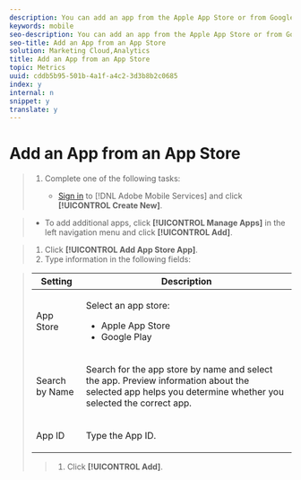 ```yaml
---
description: You can add an app from the Apple App Store or from Google Play.
keywords: mobile
seo-description: You can add an app from the Apple App Store or from Google Play.
seo-title: Add an App from an App Store
solution: Marketing Cloud,Analytics
title: Add an App from an App Store
topic: Metrics
uuid: cddb5b95-501b-4a1f-a4c2-3d3b8b2c0685
index: y
internal: n
snippet: y
translate: y
---
```


# Add an App from an App Store


>1. Complete one of the following tasks:
>    
>    * [ Sign in](../../gs/gs_signin.md#concept_7C5CF11607B4441EBE22982E955D1D5E) to [!DNL  Adobe Mobile Services] and click **[!UICONTROL  Create New]**. 

>    * To add additional apps, click **[!UICONTROL  Manage Apps]** in the left navigation menu and click **[!UICONTROL  Add]**. 


>    
>1. Click **[!UICONTROL  Add App Store App]**.
>1. Type information in the following fields:


>    <table id="table_A9356F6A5D1F4441AE4E594C1E4F5FE6"> 
 <thead> 
  <tr> 
   <th colname="col1" class="entry"> Setting </th> 
   <th colname="col2" class="entry"> Description </th> 
  </tr> 
 </thead>
 <tbody> 
  <tr> 
   <td colname="col1"> <p><span class="uicontrol"> App Store </span> </p> </td> 
   <td colname="col2"> <p>Select an app store: </p> 
    <ul id="ul_4DCE5074D4424C6A92AFEE8D6BC67D7C"> 
     <li id="li_82091CE0013246458499942D627016AE"> <span class="uicontrol"> Apple App Store</span> </li> 
     <li id="li_CA0391D3F4644A8095DD843EAD64ABC7"><span class="uicontrol"> Google Play</span> </li> 
    </ul> </td> 
  </tr> 
  <tr> 
   <td colname="col1"> <p><span class="uicontrol"> Search by Name </span> </p> </td> 
   <td colname="col2"> <p>Search for the app store by name and select the app. Preview information about the selected app helps you determine whether you selected the correct app. </p> </td> 
  </tr> 
  <tr> 
   <td colname="col1"> <p><span class="uicontrol"> App ID </span> </p> </td> 
   <td colname="col2"> <p>Type the App ID. </p> </td> 
  </tr> 
 </tbody> 
</table>

>1. Click **[!UICONTROL  Add]**.
